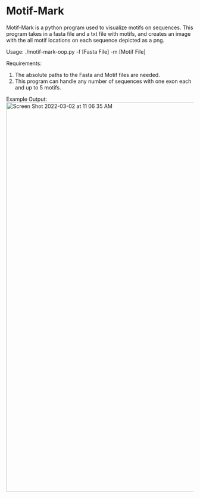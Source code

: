 # Motif-Mark

Motif-Mark is a python program used to visualize motifs on sequences. This program takes in a fasta file and a txt file with motifs, and creates an image with the all motif locations on each sequence depicted as a png.

Usage: ./motif-mark-oop.py -f [Fasta File] -m [Motif File]

Requirements:
1. The absolute paths to the Fasta and Motif files are needed. 
2. This program can handle any number of sequences with one exon each and up to 5 motifs. 

Example Output: <img width="1045" alt="Screen Shot 2022-03-02 at 11 06 35 AM" src="https://user-images.githubusercontent.com/83670690/156432151-1a0f2564-aac7-4322-8da9-d784ff8306d1.png">

